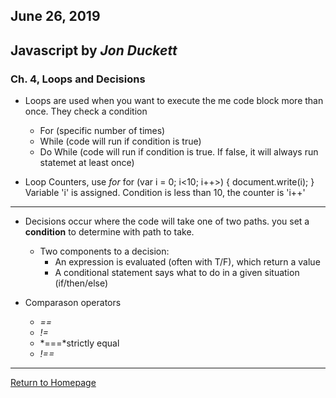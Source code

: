 ## June 26, 2019

## Javascript by *Jon Duckett*

### Ch. 4, Loops and Decisions
- Loops are used when you want to execute the me code block more than once. They check a condition
  * For (specific number of times)
  * While (code will run if condition is true)
  * Do While (code will run if condition is true. If false, it will always run statemet at least once)

- Loop Counters, use *for*
  for (var i = 0; i<10; i++>) {
    document.write(i);
  }
Variable 'i' is assigned. Condition is less than 10, the counter is 'i++'

---------------------------------------------------------------------

- Decisions occur where the code will take one of two paths. you set a **condition** to determine with path to take.
  * Two components to a decision: 
    - An expression is evaluated (often with T/F), which return a value
    - A conditional statement says what to do in a given situation (if/then/else)

- Comparason operators
  * *==*
  * *!=*
  * *===*strictly equal
  * *!==*

---------------------------------------------------------------------

[Return to Homepage](README.md)
